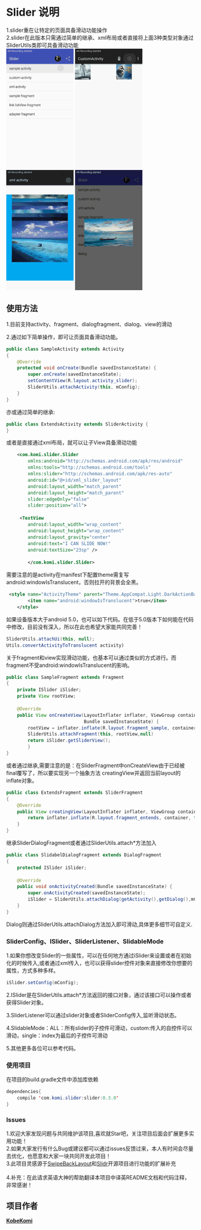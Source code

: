 Slider  说明
=================================== 
1.slider重在让特定的页面具备滑动功能操作<br/>
2.slider在此版本只需通过简单的继承、xml布局或者直接将上面3种类型对象通过SliderUtils类即可具备滑动功能<br/>
![Slider](images/s1.gif "Gif Example 1")
![Slider](images/s2.gif "Gif Example 2")
![Slider](images/s3.gif "Gif Example 3")
![Slider](images/s4.gif "Gif Example 4")

## 使用方法

1.目前支持activity、fragment、dialogfragment、dialog、view的滑动<br/>

2.通过如下简单操作，即可让页面具备滑动功能。<br/>

```java
public class SampleActivity extends Activity
{
    @Override
    protected void onCreate(Bundle savedInstanceState) {
        super.onCreate(savedInstanceState);
        setContentView(R.layout.activity_slider);
        SliderUtils.attachActivity(this, mConfig);
    }
}
```

亦或通过简单的继承:

```java
public class ExtendsActivity extends SliderActivity {
}
```
或者是直接通过xml布局，就可以让子View具备滑动功能
```xml
    <com.komi.slider.Slider
        xmlns:android="http://schemas.android.com/apk/res/android"
        xmlns:tools="http://schemas.android.com/tools"
        xmlns:slider="http://schemas.android.com/apk/res-auto"
        android:id="@+id/xml_slider_layout"
        android:layout_width="match_parent"
        android:layout_height="match_parent"
        slider:edgeOnly="false"
        slider:position="all">
        
     <TextView
        android:layout_width="wrap_content"
        android:layout_height="wrap_content"
        android:layout_gravity="center"
        android:text="I CAN SLIDE NOW!"
        android:textSize="23sp" />
        
        </com.komi.slider.Slider>
```


需要注意的是activity在manifest下配置theme需复写android:windowIsTranslucent，否则拉开的背景会全黑。
```xml
 <style name="ActivityTheme" parent="Theme.AppCompat.Light.DarkActionBar">
        <item name="android:windowIsTranslucent">true</item>
    </style>
```
如果设备版本大于android 5.0，也可以如下代码。在低于5.0版本下如何能在代码中修改，目前没有深入，所以在此也希望大家能共同完善！
```java
SliderUtils.attachUi(this, null);
Utils.convertActivityToTranslucent activity)
```

关于fragment和view实现滑动功能，也基本可以通过类似的方式进行。而fragment不受android:windowIsTranslucent的影响。
```java
public class SampleFragment extends Fragment 
{  
    private ISlider iSlider;
    private View rootView;
    
    @Override
    public View onCreateView(LayoutInflater inflater, ViewGroup container,
                             Bundle savedInstanceState) {
        rootView = inflater.inflate(R.layout.fragment_sample, container, false);
        SliderUtils.attachFragment(this, rootView,null)
        return iSlider.getSliderView();
        }
}
```
或者通过继承,需要注意的是：在SliderFragment中onCreateView由于已经被final覆写了，所以要实现另一个抽象方法
creatingView并返回当前layout的inflate对象。
```java
public class ExtendsFragment extends SliderFragment
{
    @Override
    public View creatingView(LayoutInflater inflater, ViewGroup container, Bundle savedInstanceState) {
        return inflater.inflate(R.layout.fragment_entends, container, false);
    }
}
```

继承SliderDialogFragment或者通过SliderUtils.attach*方法加入
```java
public class SlidabelDialogFragment extends DialogFragment
{
    protected ISlider iSlider;
    
    @Override
    public void onActivityCreated(Bundle savedInstanceState) {
        super.onActivityCreated(savedInstanceState);
        iSlider = SliderUtils.attachDialog(getActivity(),getDialog(),mConfig);
    }
}
```
Dialog则通过SliderUtils.attachDialog方法加入即可滑动,具体更多细节可自定义.


### SliderConfig、ISlider、SliderListener、SlidableMode

1.如果你想改变Slider的一些属性，可以在任何地方通过iSlider来设置或者在初始化的时候传入,或者通过xml传入，也可以获得slider控件对象来直接修改你想要的属性，方式多种多样。<br/>
```java
iSlider.setConfig(mConfig);
```
2.ISlider是在SliderUtils.attach*方法返回的接口对象，通过该接口可以操作或者获得Slider对象。<br/>

3.SliderListener可以通过slider对象或者SliderConfig传入,监听滑动状态。<br/>

4.SlidableMode：ALL：所有slider的子控件可滑动，custom:传入的自控件可以滑动，single：index为最后的子控件可滑动<br/>

5.其他更多各位可以参考代码。<br/>

### 使用项目

在项目的build.gradle文件中添加库依赖
```java
dependencies{
    compile 'com.komi.slider:slider:0.3.0'
}
```

### Issues

1.欢迎大家发现问题与共同维护该项目,喜欢就Star吧，关注项目后面会扩展更多实用功能！<br/>
2.如果大家发行有什么Bug或建议都可以通过issues反馈过来，本人有时间会尽量去优化，也愿意和大家一块共同开发此项目！<br/>
3.此项目灵感源于[SwipeBackLayout](https://github.com/ikew0ng/SwipeBackLayout)和[Slidr](https://github.com/r0adkll/Slidr)开源项目进行功能的扩展补充<br />  
4.补充：在此请求英语大神的帮助翻译本项目中译英README文档和代码注释，非常感谢！<br/>
## 项目作者

 **[KobeKomi](https://github.com/KobeKomi)**